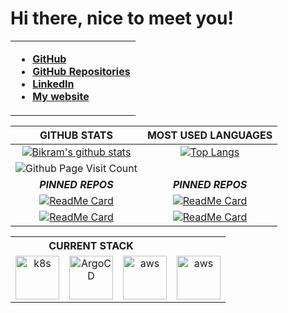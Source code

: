 # Hi there, nice to meet you!

<table cellspacing="1" cellpadding="2" valign="middle" style="border-collapse: collapse; border: none;">
  <tbody>
    <tr style="border: none;">
      <td style="border: none;">

- **[GitHub](https://github.com/Becram)**
- **[GitHub Repositories](https://github.com/Becram?tab=repositories)**
- **[LinkedIn](https://www.linkedin.com/in/bikram-dhoju-0ab66176/)**
- **[My website](https://bdhoju.com/)**
  </tbody>
</table>

|GITHUB STATS|MOST USED LANGUAGES|
|:---:|:---:|
|[![Bikram's github stats](https://github-readme-stats.vercel.app/api?username=Becram&count_private=true&show_icons=true&theme=tokyonight)](https://github.com/Becram/github-readme-stats)|[![Top Langs](https://github-readme-stats.vercel.app/api/top-langs/?username=Becram&hide=Rich%20Text%20Format,scheme,xml,shell,yaml,haml,php,json,css,sass,scss,javascript,vim,ruby,html,Groff,C,Powershell,Pascal,Logos,SQLPL,PLSQL,XSLT,Perl,Roff,Mustache,Smarty,Mask,VCL,Java&exclude_repo=ka-lite&langs_count=10&layout=compact&theme=tokyonight)](https://github.com/Becram/github-readme-stats)|
|![Github Page Visit Count](https://komarev.com/ghpvc/?username=Becram)||
|***PINNED REPOS***|***PINNED REPOS***|
|[![ReadMe Card](https://github-readme-stats.vercel.app/api/pin/?username=becram&repo=go-webhook&theme=react)](https://github.com/Becram/go-webhook )|[![ReadMe Card](https://github-readme-stats.vercel.app/api/pin/?username=Becram&repo=k8s-api-client&theme=react)](https://github.com/Becram/k8s-api-client)|
|[![ReadMe Card](https://github-readme-stats.vercel.app/api/pin/?username=Becram&repo=private-ethereum&theme=react)](https://github.com/Becram/private-ethereum)|[![ReadMe Card](https://github-readme-stats.vercel.app/api/pin/?username=Becram&repo=kubernetes-webhook&theme=react)](https://github.com/Becram/kubernetes-webhook)||

<table border="0" cellspacing="0" cellpadding="0" allign="center">
  <tbody>
    <tr>
      <th colspan="3">CURRENT STACK</th>
    </tr>
    <tr>
      <td align="center">
        <a href="https://kubernetes.io/">
          <img src="https://1000logos.net/wp-content/uploads/2022/07/Kubernetes-Logo-500x281.png" alt="k8s" width="70" height="70"/>
        </a>
      </td>
      <td align="center">
        <a href="https://argo-cd.readthedocs.io/en/stable/">
          <img src="https://argo-cd.readthedocs.io/en/stable/assets/logo.png" alt="ArgoCD" width="70" height="70"/>
        </a>
      </td>
      <td align="center">
        <a href="https://aws.amazon.com/">
          <img src="https://a0.awsstatic.com/libra-css/images/logos/aws_logo_smile_1200x630.png" alt="aws" width="70" height="70"/>
        </a>
      </td>
      <td align="center">
        <a href="terraform.io/">
          <img src="https://upload.wikimedia.org/wikipedia/commons/thumb/0/04/Terraform_Logo.svg/600px-Terraform_Logo.svg.png" alt="aws" width="70" height="70"/>
        </a>
      </td>
    </tr>
   
  </tbody>
</table>
